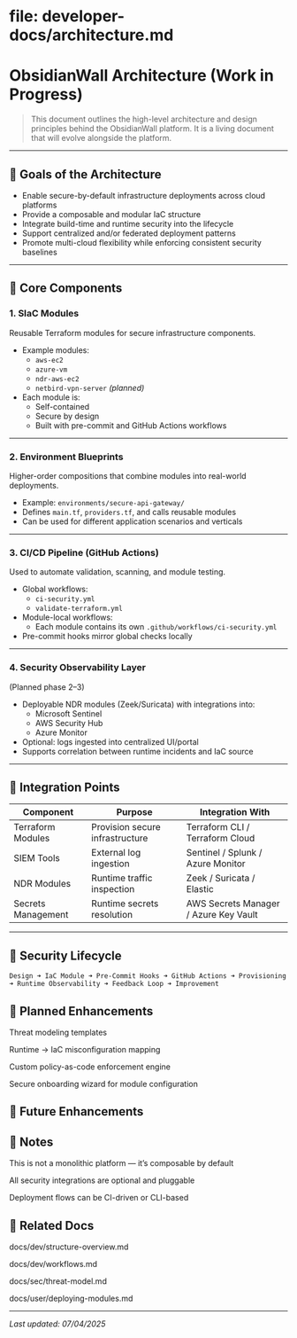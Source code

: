 
# file: developer-docs/architecture.md 

# ObsidianWall Architecture (Work in Progress)

> This document outlines the high-level architecture and design principles behind the ObsidianWall platform. It is a living document that will evolve alongside the platform.

---

## 🎯 Goals of the Architecture

- Enable secure-by-default infrastructure deployments across cloud platforms
- Provide a composable and modular IaC structure
- Integrate build-time and runtime security into the lifecycle
- Support centralized and/or federated deployment patterns
- Promote multi-cloud flexibility while enforcing consistent security baselines

---

## 🧱 Core Components

### 1. **SIaC Modules**
Reusable Terraform modules for secure infrastructure components.

- Example modules:
  - `aws-ec2`
  - `azure-vm`
  - `ndr-aws-ec2`
  - `netbird-vpn-server` *(planned)*
- Each module is:
  - Self-contained
  - Secure by design
  - Built with pre-commit and GitHub Actions workflows

---

### 2. **Environment Blueprints**
Higher-order compositions that combine modules into real-world deployments.

- Example: `environments/secure-api-gateway/`
- Defines `main.tf`, `providers.tf`, and calls reusable modules
- Can be used for different application scenarios and verticals

---

### 3. **CI/CD Pipeline (GitHub Actions)**
Used to automate validation, scanning, and module testing.

- Global workflows:
  - `ci-security.yml`
  - `validate-terraform.yml`
- Module-local workflows:
  - Each module contains its own `.github/workflows/ci-security.yml`
- Pre-commit hooks mirror global checks locally

---

### 4. **Security Observability Layer**
(Planned phase 2–3)

- Deployable NDR modules (Zeek/Suricata) with integrations into:
  - Microsoft Sentinel
  - AWS Security Hub
  - Azure Monitor
- Optional: logs ingested into centralized UI/portal
- Supports correlation between runtime incidents and IaC source

---

## 📡 Integration Points

| Component             | Purpose                          | Integration With             |
|----------------------|----------------------------------|------------------------------|
| Terraform Modules     | Provision secure infrastructure  | Terraform CLI / Terraform Cloud |
| SIEM Tools            | External log ingestion           | Sentinel / Splunk / Azure Monitor |
| NDR Modules           | Runtime traffic inspection       | Zeek / Suricata / Elastic     |
| Secrets Management    | Runtime secrets resolution       | AWS Secrets Manager / Azure Key Vault |

---

## 🔄 Security Lifecycle

```plaintext
Design ➜ IaC Module ➜ Pre-Commit Hooks ➜ GitHub Actions ➜ Provisioning ➜ Runtime Observability ➜ Feedback Loop ➜ Improvement
```

## 🧭 Planned Enhancements

  Threat modeling templates

  Runtime → IaC misconfiguration mapping

  Custom policy-as-code enforcement engine

  Secure onboarding wizard for module configuration

## 🧭 Future Enhancements

## 📌 Notes

  This is not a monolithic platform — it’s composable by default

  All security integrations are optional and pluggable

  Deployment flows can be CI-driven or CLI-based


## 📎 Related Docs

  docs/dev/structure-overview.md

  docs/dev/workflows.md

  docs/sec/threat-model.md

  docs/user/deploying-modules.md

----

_Last updated: 07/04/2025_